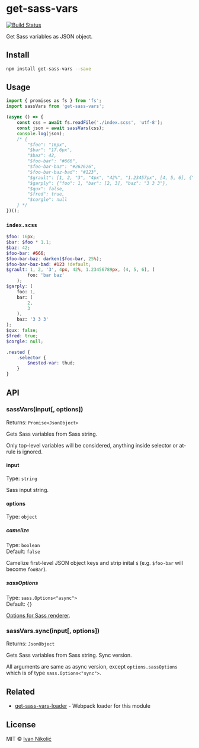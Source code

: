# get-sass-vars

[![Build Status][ci-img]][ci]

Get Sass variables as JSON object.

## Install

```sh
npm install get-sass-vars --save
```

## Usage

```js
import { promises as fs } from 'fs';
import sassVars from 'get-sass-vars';

(async () => {
	const css = await fs.readFile('./index.scss', 'utf-8');
	const json = await sassVars(css);
	console.log(json);
	/* {
		"$foo": "16px",
		"$bar": "17.6px",
		"$baz": 42,
		"$foo-bar": "#666",
		"$foo-bar-baz": "#262626",
		"$foo-bar-baz-bad": "#123",
		"$grault": [1, 2, "3", "4px", "42%", "1.23457px", [4, 5, 6], {"foo": "bar baz"}],
		"$garply": {"foo": 1, "bar": [2, 3], "baz": "3 3 3"},
		"$qux": false,
		"$fred": true,
		"$corgle": null
	} */
})();
```

### `index.scss`

```scss
$foo: 16px;
$bar: $foo * 1.1;
$baz: 42;
$foo-bar: #666;
$foo-bar-baz: darken($foo-bar, 25%);
$foo-bar-baz-bad: #123 !default;
$grault: 1, 2, '3', 4px, 42%, 1.23456789px, (4, 5, 6), (
		foo: 'bar baz'
	);
$garply: (
	foo: 1,
	bar: (
		2,
		3
	),
	baz: '3 3 3'
);
$qux: false;
$fred: true;
$corgle: null;

.nested {
	.selector {
		$nested-var: thud;
	}
}
```

## API

### sassVars(input[, options])

Returns: `Promise<JsonObject>`

Gets Sass variables from Sass string.

Only top-level variables will be considered, anything inside selector or at-rule
is ignored.

#### input

Type: `string`

Sass input string.

#### options

Type: `object`

##### camelize

Type: `boolean`  
Default: `false`

Camelize first-level JSON object keys and strip inital `$` (e.g. `$foo-bar` will
become `fooBar`).

##### sassOptions

Type: `sass.Options<"async">`  
Default: `{}`

[Options for Sass renderer][node-sass-options].

### sassVars.sync(input[, options])

Returns: `JsonObject`

Gets Sass variables from Sass string. Sync version.

All arguments are same as async version, except `options.sassOptions` which is
of type `sass.Options<"sync">`.

## Related

-   [get-sass-vars-loader][get-sass-vars-loader] - Webpack loader for this
    module

## License

MIT © [Ivan Nikolić](http://ivannikolic.com)

<!-- prettier-ignore-start -->

[ci]: https://github.com/niksy/get-sass-vars/actions?query=workflow%3ACI
[ci-img]: https://github.com/niksy/get-sass-vars/workflows/CI/badge.svg?branch=master
[node-sass-options]: https://github.com/sass/node-sass#options
[get-sass-vars-loader]: https://github.com/brianvoe/get-sass-vars-loader

<!-- prettier-ignore-end -->
